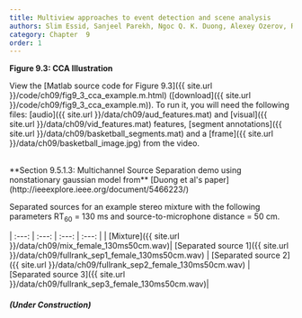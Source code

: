 ```yaml
---
title: Multiview approaches to event detection and scene analysis
authors: Slim Essid, Sanjeel Parekh, Ngoc Q. K. Duong, Alexey Ozerov, Romain Serizel, Fabio Antonacci, and Augusto Sarti
category: Chapter  9
order: 1
---
```




**Figure 9.3: CCA Illustration**

View the [Matlab source code for Figure 9.3]({{ site.url }}/code/ch09/fig9_3_cca_example.m.html)
([download]({{ site.url }}/code/ch09/fig9_3_cca_example.m)).
To run it, you will need the following files: [audio]({{ site.url }}/data/ch09/aud_features.mat) and [visual]({{ site.url }}/data/ch09/vid_features.mat) features, [segment annotations]({{ site.url }}/data/ch09/basketball_segments.mat) 
and a [frame]({{ site.url }}/data/ch09/basketball_image.jpg) from the video.

<br>
**Section 9.5.1.3: Multichannel Source Separation demo using nonstationary gaussian model from** [Duong et al's paper](http://ieeexplore.ieee.org/document/5466223/)

Separated sources for an example stereo mixture with the following parameters RT<sub>60</sub> = 130 ms and source-to-microphone distance = 50 cm.

| :---: | :---: | :---: | :---: |
| [Mixture]({{ site.url }}/data/ch09/mix_female_130ms50cm.wav)| [Separated source 1]({{ site.url }}/data/ch09/fullrank_sep1_female_130ms50cm.wav) | [Separated source 2]({{ site.url }}/data/ch09/fullrank_sep2_female_130ms50cm.wav) | [Separated source 3]({{ site.url }}/data/ch09/fullrank_sep3_female_130ms50cm.wav)|


##### (Under Construction)
